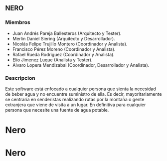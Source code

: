 ﻿## NERO
### Miembros
- Juan Andrés Pareja Ballesteros (Arquitecto y Tester).
- Merlin Daniel Siering (Arquitecto y Desarrollador).
- Nicolás Felipe Trujillo Montero (Coordinador y Analista).
- Francisco Pérez Moreno (Coordinador y Analista).
- Rafael Rueda Rodriguez (Coordinador y Analista).
- Elio Jimenez Luque (Analista y Tester).
- Alvaro Lopera Mendizabal (Coordinador, Desarrollador y Analista).

### Descripcion
Este software está enfocado a cualquier persona que sienta la necesidad de beber agua y no encuentre suministro de ella. Es decir, mayoritariamente se centraría en senderistas realizando rutas por la montaña o gente extranjera que viene de visita a un lugar. En definitiva para cualquier persona que necesite una fuente de agua potable.
# Nero
# Nero

